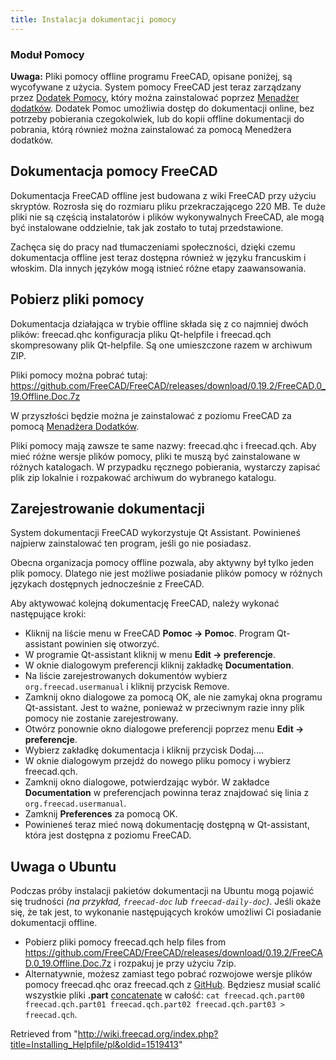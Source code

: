 ```yaml
---
title: Instalacja dokumentacji pomocy
---
```

### Moduł Pomocy

**Uwaga:** Pliki pomocy offline programu FreeCAD, opisane poniżej, są wycofywane z użycia. System pomocy FreeCAD jest teraz zarządzany przez [Dodatek Pomocy](https://github.com/yorikvanhavre/FreeCAD-Help), który można zainstalować poprzez [Menadżer dodatków](/Std_AddonMgr/pl "Std AddonMgr/pl"). Dodatek Pomoc umożliwia dostęp do dokumentacji online, bez potrzeby pobierania czegokolwiek, lub do kopii offline dokumentacji do pobrania, którą również można zainstalować za pomocą Menedżera dodatków.

## Dokumentacja pomocy FreeCAD

Dokumentacja FreeCAD offline jest budowana z wiki FreeCAD przy użyciu skryptów. Rozrosła się do rozmiaru pliku przekraczającego 220 MB. Te duże pliki nie są częścią instalatorów i plików wykonywalnych FreeCAD, ale mogą być instalowane oddzielnie, tak jak zostało to tutaj przedstawione.

Zachęca się do pracy nad tłumaczeniami społeczności, dzięki czemu dokumentacja offline jest teraz dostępna również w języku francuskim i włoskim. Dla innych języków mogą istnieć różne etapy zaawansowania.

## Pobierz pliki pomocy

Dokumentacja działająca w trybie offline składa się z co najmniej dwóch plików: freecad.qhc konfiguracja pliku Qt-helpfile i freecad.qch skompresowany plik Qt-helpfile. Są one umieszczone razem w archiwum ZIP.

Pliki pomocy można pobrać tutaj: <https://github.com/FreeCAD/FreeCAD/releases/download/0.19.2/FreeCAD.0_19.Offline.Doc.7z>

W przyszłości będzie można je zainstalować z poziomu FreeCAD za pomocą [Menadżera Dodatków](/Std_AddonMgr/pl "Std AddonMgr/pl").

Pliki pomocy mają zawsze te same nazwy: freecad.qhc i freecad.qch. Aby mieć różne wersje plików pomocy, pliki te muszą być zainstalowane w różnych katalogach. W przypadku ręcznego pobierania, wystarczy zapisać plik zip lokalnie i rozpakować archiwum do wybranego katalogu.

## Zarejestrowanie dokumentacji

System dokumentacji FreeCAD wykorzystuje Qt Assistant. Powinieneś najpierw zainstalować ten program, jeśli go nie posiadasz.

Obecna organizacja pomocy offline pozwala, aby aktywny był tylko jeden plik pomocy. Dlatego nie jest możliwe posiadanie plików pomocy w różnych językach dostępnych jednocześnie z FreeCAD.

Aby aktywować kolejną dokumentację FreeCAD, należy wykonać następujące kroki:

* Kliknij na liście menu w FreeCAD **Pomoc → Pomoc**. Program Qt-assistant powinien się otworzyć.
* W programie Qt-assistant kliknij w menu **Edit → preferencje**.
* W oknie dialogowym preferencji kliknij zakładkę **Documentation**.
* Na liście zarejestrowanych dokumentów wybierz `org.freecad.usermanual` i kliknij przycisk Remove.
* Zamknij okno dialogowe za pomocą OK, ale nie zamykaj okna programu Qt-assistant. Jest to ważne, ponieważ w przeciwnym razie inny plik pomocy nie zostanie zarejestrowany.
* Otwórz ponownie okno dialogowe preferencji poprzez menu **Edit → preferencje**.
* Wybierz zakładkę dokumentacja i kliknij przycisk Dodaj....
* W oknie dialogowym przejdź do nowego pliku pomocy i wybierz freecad.qch.
* Zamknij okno dialogowe, potwierdzając wybór. W zakładce **Documentation** w preferencjach powinna teraz znajdować się linia z `org.freecad.usermanual`.
* Zamknij **Preferences** za pomocą OK.
* Powinieneś teraz mieć nową dokumentację dostępną w Qt-assistant, która jest dostępna z poziomu FreeCAD.

## Uwaga o Ubuntu

Podczas próby instalacji pakietów dokumentacji na Ubuntu mogą pojawić się trudności *(na przykład, `freecad-doc` lub `freecad-daily-doc`)*. Jeśli okaże się, że tak jest, to wykonanie następujących kroków umożliwi Ci posiadanie dokumentacji offline.

* Pobierz pliki pomocy freecad.qch help files from <https://github.com/FreeCAD/FreeCAD/releases/download/0.19.2/FreeCAD.0_19.Offline.Doc.7z> i rozpakuj je przy użyciu 7zip.
* Alternatywnie, możesz zamiast tego pobrać rozwojowe wersje plików pomocy freecad.qhc oraz freecad.qch z [GitHub](https://github.com/FreeCAD/FreeCAD/tree/master/src/Doc). Będziesz musiał scalić wszystkie pliki **.part** [concatenate](http://man7.org/linux/man-pages/man1/cat.1.html) w całość: `cat freecad.qch.part00 freecad.qch.part01 freecad.qch.part02 freecad.qch.part03 > freecad.qch`.

Retrieved from "<http://wiki.freecad.org/index.php?title=Installing_Helpfile/pl&oldid=1519413>"